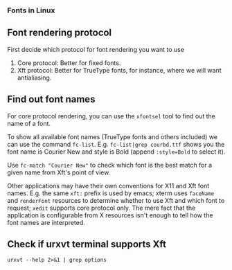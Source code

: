 ### Fonts in Linux

## Font rendering protocol

First decide which protocol for font rendering you want to use

1. Core protocol: Better for fixed fonts.
2. Xft protocol: Better for TrueType fonts, for instance, where we will want antialiasing.

## Find out font names

For core protocol rendering, you can use the `xfontsel` tool to find out the name of a font.

To show all available font names (TrueType fonts and others included) we can use the command `fc-list`. E.g. `fc-list|grep courbd.ttf` shows you the font name is Courier New and style is Bold (append `:style=Bold` to select it).

Use `fc-match "Courier New"` to check which font is the best match for a given name from Xft's point of view.

Other applications may have their own conventions for X11 and Xft font names. E.g. the same `xft:` prefix is used by emacs; xterm uses `faceName` and `renderFont` resources to determine whether to use Xft and which font to request; `xedit` supports core protocol only. The mere fact that the application is configurable from X resources isn't enough to tell how the font names are interpreted.

## Check if urxvt terminal supports Xft

```
urxvt --help 2>&1 | grep options
```
